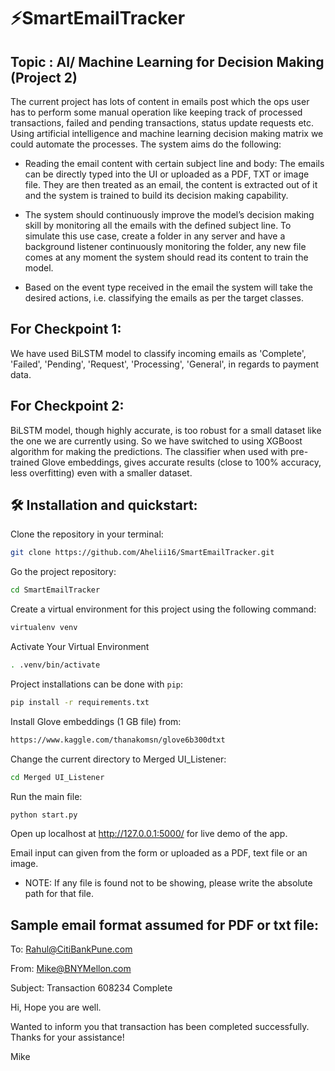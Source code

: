 # ⚡️SmartEmailTracker

## Topic : AI/ Machine Learning for Decision Making (Project 2)

The current project has lots of content in emails post which the ops user has to perform some manual operation like keeping track of processed transactions, failed and pending transactions, status update requests etc. Using artificial intelligence and machine learning decision making matrix we could automate the processes. The system aims do the following:

- Reading the email content with certain subject line and body: The emails can be directly typed into the UI or uploaded as a PDF, TXT or image file. They are then treated as an email, the content is extracted out of it and the system is trained to build its decision making capability.

- The system should continuously improve the model’s decision making skill by monitoring all the emails with the defined subject line. To simulate this use case, create a folder in any server and have a background listener continuously monitoring the folder, any new file comes at any moment the system should read its content to train the model.

- Based on the event type received in the email the system will take the desired actions, i.e. classifying the emails as per the target classes.

## For Checkpoint 1:

We have used BiLSTM model to classify incoming emails as 'Complete', 'Failed', 'Pending', 'Request', 'Processing', 'General', in regards to payment data.

## For Checkpoint 2:

BiLSTM model, though highly accurate, is too robust for a small dataset like the one we are currently using. So we have switched to using XGBoost algorithm for making the predictions. The classifier when used with pre-trained Glove embeddings, gives accurate results (close to 100% accuracy, less overfitting) even with a smaller dataset. 


## 🛠 Installation and quickstart:

Clone the repository in your terminal:
```sh
git clone https://github.com/Ahelii16/SmartEmailTracker.git
```
Go the project repository:
```sh
cd SmartEmailTracker
```
Create a virtual environment for this project using the following command:
```sh
virtualenv venv
```
Activate Your Virtual Environment
```sh
. .venv/bin/activate
```
Project installations can be done with `pip`:
```sh
pip install -r requirements.txt
```
Install Glove embeddings (1 GB file) from: 
```sh
https://www.kaggle.com/thanakomsn/glove6b300dtxt
```
Change the current directory to Merged UI_Listener:
```sh
cd Merged UI_Listener
```
Run the main file:
```sh
python start.py
```
Open up localhost at http://127.0.0.1:5000/ for live demo of the app.

Email input can given from the form or uploaded as a PDF, text file or an image.
 - NOTE: If any file is found not to be showing, please write the absolute path for that file.

## Sample email format assumed for PDF or txt file:

To: Rahul@CitiBankPune.com 

From: Mike@BNYMellon.com 

Subject: Transaction 608234 Complete 

Hi,
Hope you are well.

Wanted to inform you that transaction has been completed successfully.
Thanks for your assistance!

Mike
